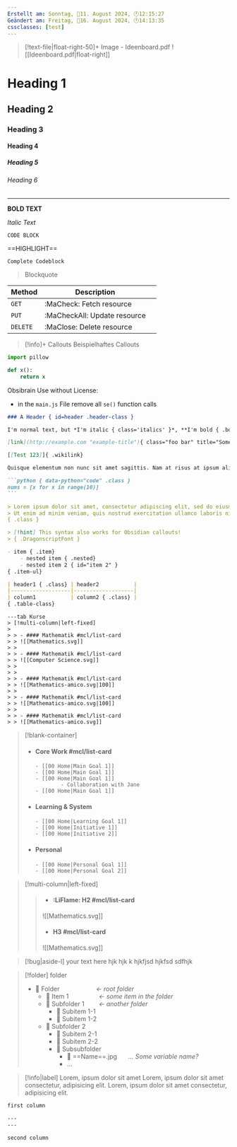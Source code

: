 ```yaml
---
Erstellt am: Sonntag, 📅11. August 2024, 🕐12:15:27
Geändert am: Freitag, 📅16. August 2024, 🕐14:13:35
cssclasses: [test]
---
```


> [!text-file|float-right-50]+ Image - Ideenboard.pdf 
> ![[Ideenboard.pdf|float-right]]

# Heading 1

## Heading 2

### Heading 3

#### Heading 4

##### Heading 5

###### Heading 6

---
**BOLD TEXT**

*Italic Text*

`CODE BLOCK`

==HIGHLIGHT==

```
Complete Codeblock
```

> Blockquote

| Method   | Description                  |     |
| -------- | ---------------------------- | --- |
| `GET`    | :MaCheck: Fetch resource     |     |
| `PUT`    | :MaCheckAll: Update resource |     |
| `DELETE` | :MaClose: Delete resource    |     |

> [!info]+ Callouts
> Beispielhaftes Callouts

```python title="Python" {} ln:
import pillow

def x():
    return x
```

Obsibrain Use without License:
- in the `main.js` File remove all `se()` function calls 

````markdown wrap title="Attributes Syntax"
### A Header { id=header .header-class }

I'm normal text, but *I'm italic { class='italics' }*, **I'm bold { .bold }** and ==I'm highlighted { id=highlight }==.

[link](http://example.com "example-title"){ class="foo bar" title="Some title!" }

[[Test 123]]{ .wikilink}

Quisque elementum non nunc sit amet sagittis. Nam at risus at ipsum aliquam imperdiet. Aenean sed mattis justo. Integer dapibus erat finibus consectetur semper. Fusce faucibus dui sit amet luctus consequat. Aenean metus eros, luctus ac quam a, iaculis scelerisque felis. Vivamus convallis porta enim sit amet interdum. Maecenas et ligula a neque ultricies interdum sed eu diam. Curabitur vel turpis vitae massa condimentum sodales. Nunc lobortis porta odio, eu ultrices est egestas quis. Praesent ac magna et ante eleifend maximus. Sed mollis diam id justo consequat fermentum. { .class }

```python { data-python="code" .class }
nums = [x for x in range(10)]
```

> Lorem ipsum dolor sit amet, consectetur adipiscing elit, sed do eiusmod tempor incididunt ut labore et dolore magna aliqua. 
> Ut enim ad minim veniam, quis nostrud exercitation ullamco laboris nisi ut aliquip ex ea commodo consequat. 
{ .class }

> [!hint] This syntax also works for Obsidian callouts! 
> { .DragonscriptFont }

- item { .item}
	- nested item { .nested}
	- nested item 2 { id="item 2" }
{ .item-ul}

| header1 { .class} | header2           | 
|-------------------|-------------------| 
| column1           | column2 { .class} | 
{ .table-class}
````

~~~tabs
---tab Kurse
> [!multi-column|left-fixed]
> 
> > - #### Mathematik #mcl/list-card
> > ![[Mathematics.svg]]
> > 
> > - #### Mathematik #mcl/list-card
> > ![[Computer Science.svg]]
> > 
> > 
> > - #### Mathematik #mcl/list-card
> > ![[Mathematics-amico.svg|100]]
> > 
> > - #### Mathematik #mcl/list-card
> > ![[Mathematics-amico.svg|100]]
> > 
> > - #### Mathematik #mcl/list-card
> > ![[Mathematics-amico.svg]]
~~~

> [!blank-container]
> - #### Core Work #mcl/list-card
> 		- [[00 Home|Main Goal 1]]
> 		- [[00 Home|Main Goal 1]]
> 		- [[00 Home|Main Goal 1]]
> 				- Collaboration with Jane
> 		- [[00 Home|Main Goal 1]]
> - #### Learning & System
> 		- [[00 Home|Learning Goal 1]]
> 		- [[00 Home|Initiative 1]]
> 		- [[00 Home|Initiative 2]]
> - #### Personal
> 		- [[00 Home|Personal Goal 1]]
> 		- [[00 Home|Personal Goal 2]]

> [!multi-column|left-fixed]
> 
> > - #### :LiFlame: H2 #mcl/list-card
> > ![[Mathematics.svg]]
> > 
> > - #### H3 #mcl/list-card
> > ![[Mathematics.svg]]

> [!bug|aside-l] 
> your text here hjk hjk k hjkfjsd hjkfsd sdfhjk

> [!folder] folder
> 
> - 📁 Folder _`           `← root folder_
> 	- 📄 Item 1 _`         `← some item in the folder_
> 	- 📁 Subfolder 1 _`    `← another folder_
> 		- 📄 Subitem 1-1
> 		- 📄 Subitem 1-2
> 	- 📁 Subfolder 2
> 		- 📄 Subitem 2-1
> 		- 📄 Subitem 2-2
> 		- 📁 Subsubfolder
> 			- 📄 ==Name==.jpg _`   `… Some variable name?_
> 			- …

> [!info|label] Lorem, ipsum dolor sit amet
> Lorem, ipsum dolor sit amet consectetur, adipisicing elit. Lorem, ipsum dolor sit amet consectetur, adipisicing elit.

```markdown title="Multi Column Page"
first column

---
---

second column
```
